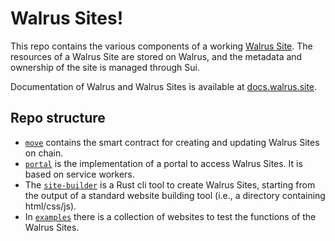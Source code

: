 # Walrus Sites!

This repo contains the various components of a working [Walrus
Site](https://docs.walrus.site/walrus-sites/intro.html). The resources of a Walrus Site are stored
on Walrus, and the metadata and ownership of the site is managed through Sui.

Documentation of Walrus and Walrus Sites is available at [docs.walrus.site](https://docs.walrus.site).

## Repo structure

- [`move`](./move/) contains the smart contract for creating and updating Walrus Sites on chain.
- [`portal`](./portal/) is the implementation of a portal to access Walrus Sites. It is based on
  service workers.
- The [`site-builder`](./site-builder/) is a Rust cli tool to create Walrus Sites, starting from the
  output of a standard website building tool (i.e., a directory containing html/css/js).
- In [`examples`](./examples/) there is a collection of websites to test the functions of the Walrus
  Sites.
